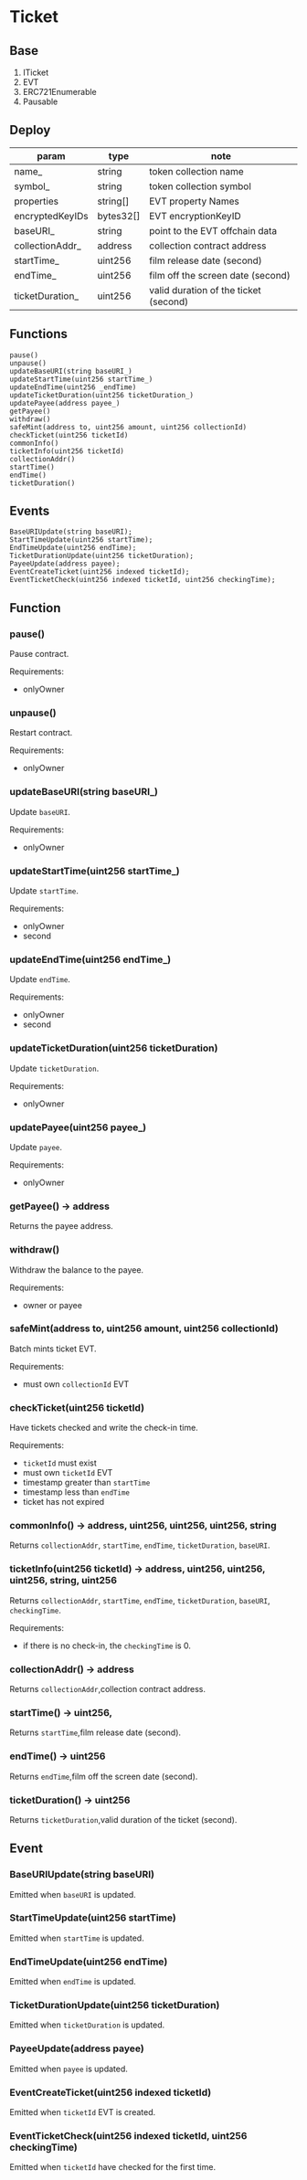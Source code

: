 # Ticket

## Base

1. ITicket
2. EVT
3. ERC721Enumerable
4. Pausable

## Deploy

| param            | type      | note                                  |
| ---------------- | --------- | ------------------------------------- |
| name\_           | string    | token collection name                 |
| symbol\_         | string    | token collection symbol               |
| properties       | string[]  | EVT property Names                    |
| encryptedKeyIDs  | bytes32[] | EVT encryptionKeyID                   |
| baseURI\_        | string    | point to the EVT offchain data        |
| collectionAddr\_      | address   | collection contract address                |
| startTime\_      | uint256   | film release date (second)            |
| endTime\_        | uint256   | film off the screen date (second)     |
| ticketDuration\_ | uint256   | valid duration of the ticket (second) |

## Functions

```
pause()
unpause()
updateBaseURI(string baseURI_)
updateStartTime(uint256 startTime_)
updateEndTime(uint256 _endTime)
updateTicketDuration(uint256 ticketDuration_)
updatePayee(address payee_)
getPayee()
withdraw()
safeMint(address to, uint256 amount, uint256 collectionId)
checkTicket(uint256 ticketId)
commonInfo()
ticketInfo(uint256 ticketId)
collectionAddr()
startTime()
endTime()
ticketDuration()
```

## Events

```
BaseURIUpdate(string baseURI);
StartTimeUpdate(uint256 startTime);
EndTimeUpdate(uint256 endTime);
TicketDurationUpdate(uint256 ticketDuration);
PayeeUpdate(address payee);
EventCreateTicket(uint256 indexed ticketId);
EventTicketCheck(uint256 indexed ticketId, uint256 checkingTime);
```

## Function

### pause()

Pause contract.

Requirements:

- onlyOwner

### unpause()

Restart contract.

Requirements:

- onlyOwner

### updateBaseURI(string baseURI\_)

Update `baseURI`.

Requirements:

- onlyOwner

### updateStartTime(uint256 startTime\_)

Update `startTime`.

Requirements:

- onlyOwner
- second

### updateEndTime(uint256 endTime\_)

Update `endTime`.

Requirements:

- onlyOwner
- second

### updateTicketDuration(uint256 ticketDuration)

Update `ticketDuration`.

Requirements:

- onlyOwner

### updatePayee(uint256 payee\_)

Update `payee`.

Requirements:

- onlyOwner

### getPayee() -> address

Returns the payee address.

### withdraw()

Withdraw the balance to the payee.

Requirements:

- owner or payee

### safeMint(address to, uint256 amount, uint256 collectionId)

Batch mints ticket EVT.

Requirements:

- must own `collectionId` EVT

### checkTicket(uint256 ticketId)

Have tickets checked and write the check-in time.

Requirements:

- `ticketId` must exist
- must own `ticketId` EVT
- timestamp greater than `startTime`
- timestamp less than `endTime`
- ticket has not expired

### commonInfo() -> address, uint256, uint256, uint256, string

Returns `collectionAddr`, `startTime`, `endTime`, `ticketDuration`, `baseURI`.

### ticketInfo(uint256 ticketId) -> address, uint256, uint256, uint256, string, uint256

Returns `collectionAddr`, `startTime`, `endTime`, `ticketDuration`, `baseURI`, `checkingTime`.

Requirements:

- if there is no check-in, the `checkingTime` is 0.

### collectionAddr() -> address

Returns `collectionAddr`,collection contract address.

### startTime() -> uint256,

Returns `startTime`,film release date (second).

### endTime() -> uint256

Returns `endTime`,film off the screen date (second).

### ticketDuration() -> uint256

Returns `ticketDuration`,valid duration of the ticket (second).

## Event

### BaseURIUpdate(string baseURI)

Emitted when `baseURI` is updated.

### StartTimeUpdate(uint256 startTime)

Emitted when `startTime` is updated.

### EndTimeUpdate(uint256 endTime)

Emitted when `endTime` is updated.

### TicketDurationUpdate(uint256 ticketDuration)

Emitted when `ticketDuration` is updated.

### PayeeUpdate(address payee)

Emitted when `payee` is updated.

### EventCreateTicket(uint256 indexed ticketId)

Emitted when `ticketId` EVT is created.

### EventTicketCheck(uint256 indexed ticketId, uint256 checkingTime)

Emitted when `ticketId` have checked for the first time.
